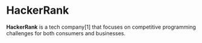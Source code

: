 # **HackerRank**

**HackerRank** is a tech company[1] that focuses on competitive programming challenges for both consumers and businesses.
